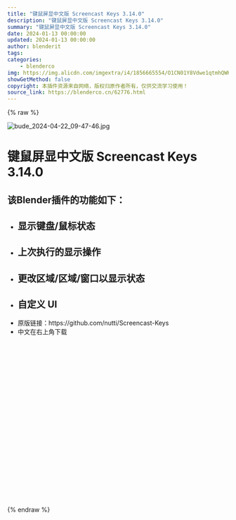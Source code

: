 ```yaml
---
title: "键鼠屏显中文版 Screencast Keys 3.14.0"
description: "键鼠屏显中文版 Screencast Keys 3.14.0"
summary: "键鼠屏显中文版 Screencast Keys 3.14.0"
date: 2024-01-13 00:00:00
updated: 2024-01-13 00:00:00
author: blenderit
tags: 
categories:
    - blenderco
img: https://img.alicdn.com/imgextra/i4/1856665554/O1CN01Y8Vdwe1qtmhQWK5X6_!!1856665554.jpg
showGetMethod: false
copyright: 本插件资源来自网络，版权归原作者所有，仅供交流学习使用！
source_link: https://blenderco.cn/62776.html
---
```


{% raw %}
<p><img src="https://img.alicdn.com/imgextra/i4/1856665554/O1CN01Y8Vdwe1qtmhQWK5X6_!!1856665554.jpg" alt="bude_2024-04-22_09-47-46.jpg"></p><h1>键鼠屏显中文版 Screencast Keys 3.14.0</h1><h2>该Blender插件的功能如下：</h2><ul>
<li>
<h2>显示键盘/鼠标状态</h2>
</li>
<li>
<h2>上次执行的显示操作</h2>
</li>
<li>
<h2>更改区域/区域/窗口以显示状态</h2>
</li>
<li>
<h2>自定义 UI</h2>
</li>
<li>原版链接：https://github.com/nutti/Screencast-Keys</li>
<li>中文在右上角下载</li>
</ul><p> </p><p> </p><p> </p><p> </p><p> </p><p> </p><p> </p><p> </p><p> </p><p> </p><p> </p><p> </p>
<div style="display: none">blenderco</div>
{% endraw %}